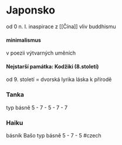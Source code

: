 # Japonsko
od 0 n. l.
inaspirace z [[Čína]]
vliv buddhismu
#### minimalismus
v poezii
výtvarných uměních
#### Nejstarší památka: Kodžiki (8.století)
od 9. století = dvorská lyrika
láska k přírodě
### Tanka
typ básně
5 - 7 - 5 - 7 - 7
### Haiku
básník Bašo
typ básně
5 - 7 - 5
#czech 
